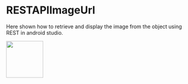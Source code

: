 # RESTAPIImageUrl
Here shown how to retrieve and display the image from the object using REST in android studio.

<img src="Images/restapiimgurl.png" width=100>
